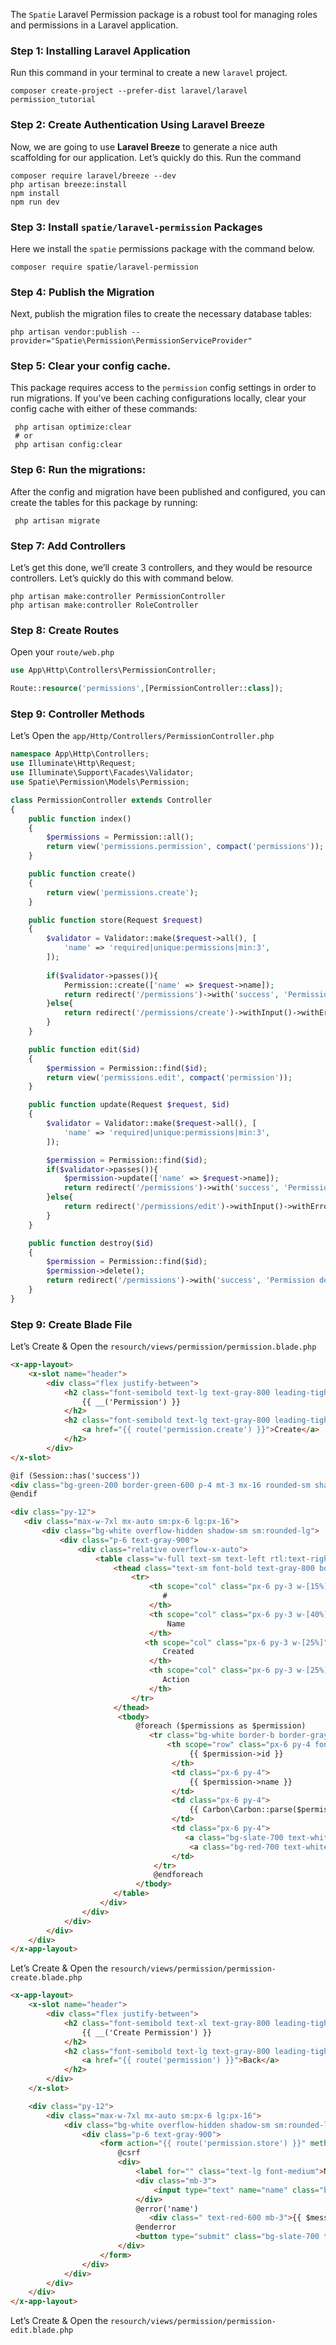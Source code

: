 The `Spatie` Laravel Permission package is a robust tool for managing roles and permissions in a Laravel application.
### Step 1: Installing Laravel Application

Run this command in your terminal to create a new `laravel` project.

```
composer create-project --prefer-dist laravel/laravel permission_tutorial
```

### Step 2: Create Authentication Using Laravel Breeze

Now, we are going to use **Laravel Breeze** to generate a nice auth scaffolding for our application. Let’s quickly do this. Run the command

```
composer require laravel/breeze --dev
php artisan breeze:install
npm install
npm run dev
```

### Step 3: Install `spatie/laravel-permission` Packages

Here we install the `spatie` permissions package with the command below.

```
composer require spatie/laravel-permission
```

### Step 4: Publish the Migration

Next, publish the migration files to create the necessary database tables:

```
php artisan vendor:publish --provider="Spatie\Permission\PermissionServiceProvider"
```

### Step 5: Clear your config cache. 
This package requires access to the `permission` config settings in order to run migrations. If you've been caching configurations locally, clear your config cache with either of these commands:

```
 php artisan optimize:clear
 # or
 php artisan config:clear
```

### Step 6: Run the migrations: 
After the config and migration have been published and configured, you can create the tables for this package by running:

```
 php artisan migrate
```

### Step 7: Add Controllers
Let’s get this done, we’ll create 3 controllers, and they would be resource controllers. Let’s quickly do this with command below.

```
php artisan make:controller PermissionController 
php artisan make:controller RoleController 
```

### Step 8: Create Routes
Open your `route/web.php`

```php
use App\Http\Controllers\PermissionController;

Route::resource('permissions',[PermissionController::class]);
```

### Step 9: Controller Methods
Let’s Open the `app/Http/Controllers/PermissionController.php`

```php
namespace App\Http\Controllers;
use Illuminate\Http\Request;
use Illuminate\Support\Facades\Validator;
use Spatie\Permission\Models\Permission;

class PermissionController extends Controller
{
    public function index()
    {
        $permissions = Permission::all();
        return view('permissions.permission', compact('permissions'));
    }

    public function create()
    {
        return view('permissions.create');
    }

    public function store(Request $request)
    {
        $validator = Validator::make($request->all(), [
            'name' => 'required|unique:permissions|min:3',
        ]);
        
        if($validator->passes()){
            Permission::create(['name' => $request->name]);
            return redirect('/permissions')->with('success', 'Permission created successfully');
        }else{
            return redirect('/permissions/create')->withInput()->withErrors($validator);
        }
    }

    public function edit($id)
    {
        $permission = Permission::find($id);
        return view('permissions.edit', compact('permission'));
    }

    public function update(Request $request, $id)
    {
        $validator = Validator::make($request->all(), [
            'name' => 'required|unique:permissions|min:3',
        ]);

        $permission = Permission::find($id);
        if($validator->passes()){
            $permission->update(['name' => $request->name]);
            return redirect('/permissions')->with('success', 'Permission updated successfully');
        }else{
            return redirect('/permissions/edit')->withInput()->withErrors($validator);
        }
    }

    public function destroy($id)
    {
        $permission = Permission::find($id);
        $permission->delete();
        return redirect('/permissions')->with('success', 'Permission deleted successfully');
    }
}
```

### Step 9: Create Blade File

Let’s Create & Open the `resourch/views/permission/permission.blade.php`

```html
<x-app-layout>
    <x-slot name="header">
        <div class="flex justify-between">
            <h2 class="font-semibold text-lg text-gray-800 leading-tight px-10">
                {{ __('Permission') }}
            </h2>
            <h2 class="font-semibold text-lg text-gray-800 leading-tight px-10">
                <a href="{{ route('permission.create') }}">Create</a>
            </h2>
        </div>
</x-slot>

@if (Session::has('success'))
<div class="bg-green-200 border-green-600 p-4 mt-3 mx-16 rounded-sm shadow-sm">{{ Session::get('success') }}</div>
@endif

<div class="py-12">
   <div class="max-w-7xl mx-auto sm:px-6 lg:px-16">
       <div class="bg-white overflow-hidden shadow-sm sm:rounded-lg">
           <div class="p-6 text-gray-900">
               <div class="relative overflow-x-auto">
                   <table class="w-full text-sm text-left rtl:text-right text-gray-500 ">
                       <thead class="text-sm font-bold text-gray-800 border-b border-gray-200 ">
                           <tr>
                               <th scope="col" class="px-6 py-3 w-[15%]">
                                  #
                               </th>
                               <th scope="col" class="px-6 py-3 w-[40%]">
                                   Name
                               </th>
                              <th scope="col" class="px-6 py-3 w-[25%]">
                                  Created
                               </th>
                               <th scope="col" class="px-6 py-3 w-[25%]">
                                  Action
                               </th>
                           </tr>
                       </thead>
                        <tbody>
                            @foreach ($permissions as $permission)
                               <tr class="bg-white border-b border-gray-200">
                                   <th scope="row" class="px-6 py-4 font-medium text-gray-900 whitespace-nowrap ">
                                        {{ $permission->id }}
                                    </th>
                                    <td class="px-6 py-4">
                                        {{ $permission->name }}
                                    </td>
                                    <td class="px-6 py-4">
                                        {{ Carbon\Carbon::parse($permission->created_at)->format('d-M-Y') }}
                                    </td>
                                    <td class="px-6 py-4">
                                       <a class="bg-slate-700 text-white px-3 py-2 rounded-md" href="{{ route('permission.edit', $permission->id) }}">Edit</a>
                                        <a class="bg-red-700 text-white px-3 py-2 rounded-md" href="{{ route('permission.destroy', $permission->id) }}">Delete</a>
                                    </td>
                                </tr>
                                @endforeach
                            </tbody>
                       </table>
                    </div>
                </div>
            </div>
        </div>
    </div>
</x-app-layout>
```

Let’s Create & Open the `resourch/views/permission/permission-create.blade.php`

```html
<x-app-layout>
    <x-slot name="header">
        <div class="flex justify-between">
            <h2 class="font-semibold text-xl text-gray-800 leading-tight px-10">
                {{ __('Create Permission') }}
            </h2>
            <h2 class="font-semibold text-lg text-gray-800 leading-tight px-10">
                <a href="{{ route('permission') }}">Back</a>
            </h2>
        </div>
    </x-slot>

    <div class="py-12">
        <div class="max-w-7xl mx-auto sm:px-6 lg:px-16">
            <div class="bg-white overflow-hidden shadow-sm sm:rounded-lg">
                <div class="p-6 text-gray-900">
                    <form action="{{ route('permission.store') }}" method="POST">
                        @csrf
                        <div>
                            <label for="" class="text-lg font-medium">Name</label>
                            <div class="mb-3">
                                <input type="text" name="name" class="border-gray-300 shadow-sm w-1/2 rounded-md" placeholder="Enter Name">
                            </div>
                            @error('name')
                               <div class=" text-red-600 mb-3">{{ $message }}</div>
                            @enderror
                            <button type="submit" class="bg-slate-700 text-white px-3 py-2 rounded-md">Submit</button>
                        </div>
                    </form>
                </div>
            </div>
        </div>
    </div>
</x-app-layout>
```

Let’s Create & Open the `resourch/views/permission/permission-edit.blade.php`

```html

```